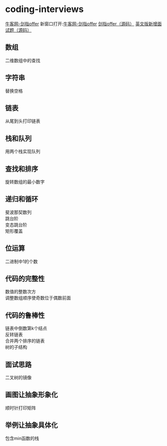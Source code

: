 # coding-interviews
[牛客网-剑指offer](https://www.nowcoder.com/ta/coding-interviews?page=1)
新窗口打开:<a href="https://www.nowcoder.com/ta/coding-interviews?page=1" target="_blank">牛客网-剑指offer</a>
[剑指offer（源码）](https://github.com/zhedahht/CodingInterviewChinese2)
[英文版新增面试题（源码）](https://github.com/zhedahht/ChineseCodingInterviewAppendix)
## 数组
二维数组中的查找

## 字符串
替换空格

## 链表
从尾到头打印链表

## 栈和队列
用两个栈实现队列

## 查找和排序
旋转数组的最小数字

## 递归和循环
斐波那契数列</br>
跳台阶</br>
变态跳台阶</br>
矩形覆盖</br>

## 位运算
二进制中1的个数

## 代码的完整性
数值的整数次方</br>
调整数组顺序使奇数位于偶数前面

## 代码的鲁棒性
链表中倒数第k个结点</br>
反转链表</br>
合并两个排序的链表</br>
树的子结构

## 面试思路
二叉树的镜像

## 画图让抽象形象化
顺时针打印矩阵

## 举例让抽象具体化
包含min函数的栈

